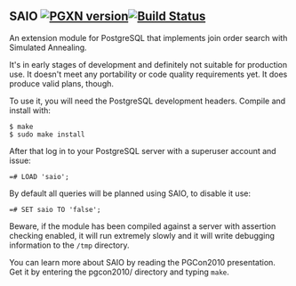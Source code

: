 SAIO [![PGXN version](https://badge.fury.io/pg/saio.svg)](https://badge.fury.io/pg/saio)[![Build Status](https://travis-ci.org/parkag/saio.svg)](https://travis-ci.org/parkag/saio)
----
An extension module for PostgreSQL that implements join order search
with Simulated Annealing.

It's in early stages of development and definitely not suitable for production
use. It doesn't meet any portability or code quality requirements yet. It does
produce valid plans, though.

To use it, you will need the PostgreSQL development headers. Compile
and install with:

    $ make
    $ sudo make install

After that log in to your PostgreSQL server with a superuser account
and issue:

    =# LOAD 'saio';

By default all queries will be planned using SAIO, to disable it use:

    =# SET saio TO 'false';

Beware, if the module has been compiled against a server with assertion
checking enabled, it will run extremely slowly and it will write debugging
information to the `/tmp` directory.

You can learn more about SAIO by reading the PGCon2010
presentation. Get it by entering the pgcon2010/ directory and typing
`make`.
